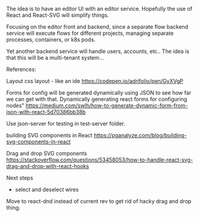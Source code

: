 The idea is to have an editor UI with an editor service.  Hopefully the use of React and React-SVG
will simplify things.

Focusing on the editor front and backend, since a separate flow backend service will execute flows for different projects, managing separate processes, containers, or k8s pods.

Yet another backend service will handle users, accounts, etc..  The idea is that this will be a multi-tenant system...


References:

Layout
css layout - like an ide
https://codepen.io/adrifolio/pen/GvXVgP

Forms for config will be generated dynamically using JSON to see how far we can get with that.  Dynamically generating react forms for configuring nodes"
https://medium.com/swlh/how-to-generate-dynamic-form-from-json-with-react-5d70386bb38b

Use json-server for testing in test-server folder.

building SVG components in React
https://pganalyze.com/blog/building-svg-components-in-react

Drag and drop SVG components
https://stackoverflow.com/questions/53458053/how-to-handle-react-svg-drag-and-drop-with-react-hooks


Next steps
- select and deselect wires

Move to react-dnd instead of current rev to get rid of hacky drag and drop thing.


